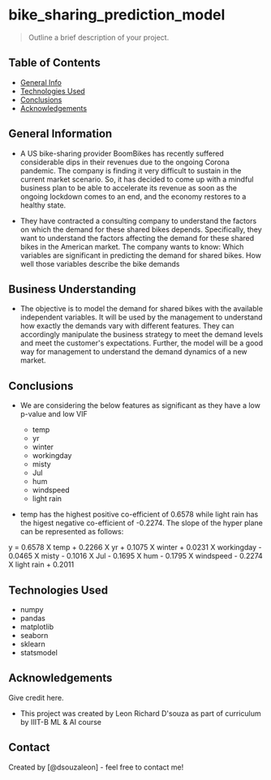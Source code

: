 # bike_sharing_prediction_model
> Outline a brief description of your project.


## Table of Contents
* [General Info](#general-information)
* [Technologies Used](#technologies-used)
* [Conclusions](#conclusions)
* [Acknowledgements](#acknowledgements)

<!-- You can include any other section that is pertinent to your problem -->

## General Information
- A US bike-sharing provider BoomBikes has recently suffered considerable dips in their revenues due to the ongoing Corona pandemic. The company is finding it very difficult to sustain in the current market scenario. So, it has decided to come up with a mindful business plan to be able to accelerate its revenue as soon as the ongoing lockdown comes to an end, and the economy restores to a healthy state.

- They have contracted a consulting company to understand the factors on which the demand for these shared bikes depends. Specifically, they want to understand the factors affecting the demand for these shared bikes in the American market. The company wants to know:
    Which variables are significant in predicting the demand for shared bikes.
    How well those variables describe the bike demands

## Business Understanding
- The objective is to model the demand for shared bikes with the available independent variables. It will be used by the management to understand how exactly the demands vary with different features. They can accordingly manipulate the business strategy to meet the demand levels and meet the customer's expectations. Further, the model will be a good way for management to understand the demand dynamics of a new market. 

<!-- You don't have to answer all the questions - just the ones relevant to your project. -->

## Conclusions
- We are considering the below features as significant as they have a low p-value and low VIF
    - temp
    - yr
    - winter
    - workingday
    - misty
    - Jul
    - hum
    - windspeed
    - light rain

- temp has the highest positive co-efficient of 0.6578 while light rain has the higest negative co-efficient of -0.2274.
The slope of the hyper plane can be represented as follows:

y = 0.6578 X temp + 0.2266 X yr + 0.1075 X winter + 0.0231 X workingday - 0.0465 X misty - 0.1016 X Jul - 0.1695 X hum - 0.1795 X windspeed - 0.2274 X light rain + 0.2011


<!-- You don't have to answer all the questions - just the ones relevant to your project. -->


## Technologies Used
- numpy
- pandas
- matplotlib
- seaborn
- sklearn
- statsmodel

<!-- As the libraries versions keep on changing, it is recommended to mention the version of library used in this project -->

## Acknowledgements
Give credit here.
- This project was created by Leon Richard D'souza as part of curriculum by IIIT-B ML & AI course


## Contact
Created by [@dsouzaleon] - feel free to contact me!


<!-- Optional -->
<!-- ## License -->
<!-- This project is open source and available under the [... License](). -->

<!-- You don't have to include all sections - just the one's relevant to your project -->